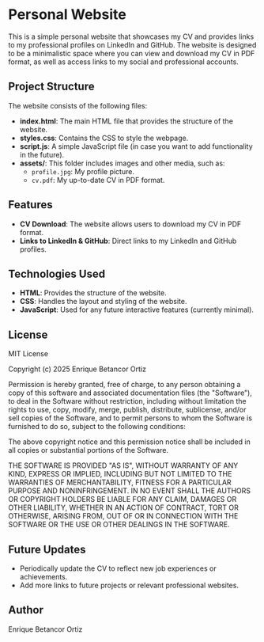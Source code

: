 # Personal Website

This is a simple personal website that showcases my CV and provides links to my professional profiles on LinkedIn and GitHub. The website is designed to be a minimalistic space where you can view and download my CV in PDF format, as well as access links to my social and professional accounts.

## Project Structure

The website consists of the following files:

- **index.html**: The main HTML file that provides the structure of the website.
- **styles.css**: Contains the CSS to style the webpage.
- **script.js**: A simple JavaScript file (in case you want to add functionality in the future).
- **assets/**: This folder includes images and other media, such as:
  - `profile.jpg`: My profile picture.
  - `cv.pdf`: My up-to-date CV in PDF format.

## Features

- **CV Download**: The website allows users to download my CV in PDF format.
- **Links to LinkedIn & GitHub**: Direct links to my LinkedIn and GitHub profiles.

## Technologies Used

- **HTML**: Provides the structure of the website.
- **CSS**: Handles the layout and styling of the website.
- **JavaScript**: Used for any future interactive features (currently minimal).

## License
MIT License

Copyright (c) 2025 Enrique Betancor Ortiz

Permission is hereby granted, free of charge, to any person obtaining a copy
of this software and associated documentation files (the "Software"), to deal
in the Software without restriction, including without limitation the rights
to use, copy, modify, merge, publish, distribute, sublicense, and/or sell
copies of the Software, and to permit persons to whom the Software is
furnished to do so, subject to the following conditions:

The above copyright notice and this permission notice shall be included in all
copies or substantial portions of the Software.

THE SOFTWARE IS PROVIDED "AS IS", WITHOUT WARRANTY OF ANY KIND, EXPRESS OR
IMPLIED, INCLUDING BUT NOT LIMITED TO THE WARRANTIES OF MERCHANTABILITY,
FITNESS FOR A PARTICULAR PURPOSE AND NONINFRINGEMENT. IN NO EVENT SHALL THE
AUTHORS OR COPYRIGHT HOLDERS BE LIABLE FOR ANY CLAIM, DAMAGES OR OTHER
LIABILITY, WHETHER IN AN ACTION OF CONTRACT, TORT OR OTHERWISE, ARISING FROM,
OUT OF OR IN CONNECTION WITH THE SOFTWARE OR THE USE OR OTHER DEALINGS IN
THE SOFTWARE.

## Future Updates

- Periodically update the CV to reflect new job experiences or achievements.
- Add more links to future projects or relevant professional websites.

## Author

Enrique Betancor Ortiz
